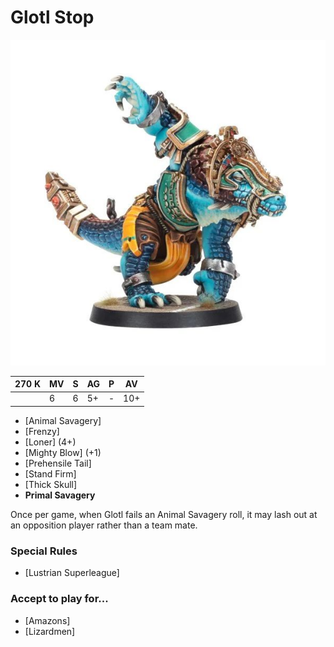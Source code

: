 # Glotl Stop

![](../media/starplayers/BBGlotlStopLead.jpg)

| 270 K  | MV | S | AG | P | AV |
| --- | --- | --- | --- | --- | --- |
| | 6 | 6 | 5+ | - | 10+ |

* [Animal Savagery]
* [Frenzy]
* [Loner] (4+)
* [Mighty Blow] (+1)
* [Prehensile Tail]
* [Stand Firm]
* [Thick Skull]
* **Primal Savagery**

Once per game, when Glotl fails an Animal Savagery roll, it may lash out at an opposition player rather than a team mate.

### Special Rules
* [Lustrian Superleague]

### Accept to play for...
* [Amazons]
* [Lizardmen]
